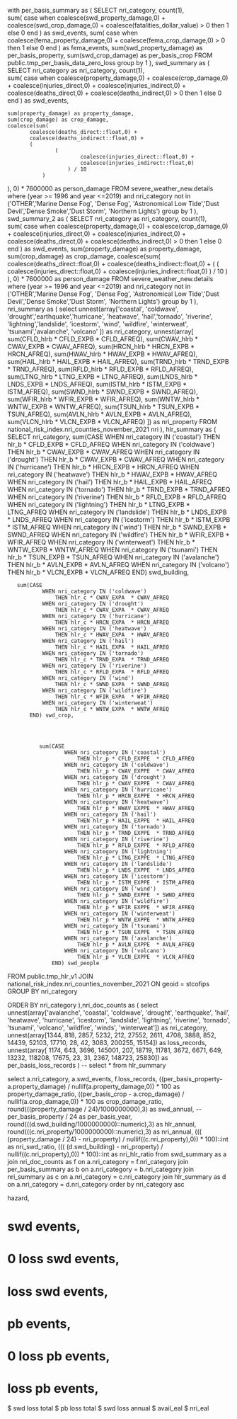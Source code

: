 
with per_basis_summary as (
SELECT nri_category, count(1),  
	sum(
		case 
			when coalesce(swd_property_damage,0) + coalesce(swd_crop_damage,0) + coalesce(fatalities_dollar_value) > 0 then 1
			else 0
		end
	) as swd_events,
	sum(
		case 
			when coalesce(fema_property_damage,0) + coalesce(fema_crop_damage,0) > 0 then 1
			else 0
		end
	) as fema_events,
	sum(swd_property_damage) as per_basis_property,
	sum(swd_crop_damage) as per_basis_crop
	FROM public.tmp_per_basis_data_zero_loss
	group by 1
),
swd_summary as (
SELECT nri_category as nri_category, count(1),  
	sum(
		case 
			when coalesce(property_damage,0) + coalesce(crop_damage,0) + coalesce(injuries_direct,0) + coalesce(injuries_indirect,0) + coalesce(deaths_direct,0) + coalesce(deaths_indirect,0) > 0 then 1
			else 0
		end
	) as swd_events,
	
	sum(property_damage) as property_damage,
	sum(crop_damage) as crop_damage,
	coalesce(sum(
		   coalesce(deaths_direct::float,0) +
		   coalesce(deaths_indirect::float,0) +
		   (
				   (
						   coalesce(injuries_direct::float,0) +
						   coalesce(injuries_indirect::float,0)
					   ) / 10
			   )
   ), 0) * 7600000   as person_damage
	FROM severe_weather_new.details
	where (year >= 1996 and year <=2019)
	and nri_category not in ('OTHER','Marine Dense Fog', 'Dense Fog', 'Astronomical Low Tide','Dust Devil','Dense Smoke','Dust Storm', 'Northern Lights')
	group by 1
),
swd_summary_2 as (
SELECT nri_category as nri_category, count(1),  
	sum(
		case 
			when coalesce(property_damage,0) + coalesce(crop_damage,0) + coalesce(injuries_direct,0) + coalesce(injuries_indirect,0) + coalesce(deaths_direct,0) + coalesce(deaths_indirect,0) > 0 then 1
			else 0
		end
	) as swd_events,
	sum(property_damage) as property_damage,
	sum(crop_damage) as crop_damage,
	coalesce(sum(
		   coalesce(deaths_direct::float,0) +
		   coalesce(deaths_indirect::float,0) +
		   (
				   (
						   coalesce(injuries_direct::float,0) +
						   coalesce(injuries_indirect::float,0)
					   ) / 10
			   )
   ), 0) * 7600000   as person_damage
	FROM severe_weather_new.details
	where (year >= 1996 and year <=2019)
	and nri_category not in ('OTHER','Marine Dense Fog', 'Dense Fog', 'Astronomical Low Tide','Dust Devil','Dense Smoke','Dust Storm', 'Northern Lights')
	group by 1
),
nri_summary as (
	select 
unnest(array['coastal', 'coldwave', 'drought','earthquake','hurricane',  'heatwave', 'hail','tornado', 'riverine', 'lightning','landslide',  'icestorm', 
 'wind', 'wildfire',  'winterweat', 'tsunami','avalanche',  'volcano'
				]) as nri_category,
unnest(array[
	sum(CFLD_hlrb * CFLD_EXPB  * CFLD_AFREQ), sum(CWAV_hlrb * CWAV_EXPB  * CWAV_AFREQ), sum(HRCN_hlrb * HRCN_EXPB  * HRCN_AFREQ),
	sum(HWAV_hlrb * HWAV_EXPB  * HWAV_AFREQ),
	sum(HAIL_hlrb * HAIL_EXPB  * HAIL_AFREQ), sum(TRND_hlrb * TRND_EXPB  * TRND_AFREQ), sum(RFLD_hlrb * RFLD_EXPB  * RFLD_AFREQ),
	sum(LTNG_hlrb * LTNG_EXPB  * LTNG_AFREQ), sum(LNDS_hlrb * LNDS_EXPB  * LNDS_AFREQ), sum(ISTM_hlrb * ISTM_EXPB  * ISTM_AFREQ),
	sum(SWND_hlrb * SWND_EXPB  * SWND_AFREQ),
	sum(WFIR_hlrb * WFIR_EXPB  * WFIR_AFREQ), sum(WNTW_hlrb * WNTW_EXPB  * WNTW_AFREQ), sum(TSUN_hlrb * TSUN_EXPB  * TSUN_AFREQ), 
	sum(AVLN_hlrb * AVLN_EXPB  * AVLN_AFREQ), sum(VLCN_hlrb * VLCN_EXPB  * VLCN_AFREQ)
]) as nri_property
FROM national_risk_index.nri_counties_november_2021 nri
),
hlr_summary as (
	SELECT nri_category,
       sum(CASE
               WHEN nri_category IN ('coastal')
                   THEN hlr_b * CFLD_EXPB  * CFLD_AFREQ
               WHEN nri_category IN ('coldwave')
                   THEN hlr_b * CWAV_EXPB  * CWAV_AFREQ
               WHEN nri_category IN ('drought')
                   THEN hlr_b * CWAV_EXPB  * CWAV_AFREQ
               WHEN nri_category IN ('hurricane')
                   THEN hlr_b * HRCN_EXPB  * HRCN_AFREQ
               WHEN nri_category IN ('heatwave')
                   THEN hlr_b * HWAV_EXPB  * HWAV_AFREQ
               WHEN nri_category IN ('hail')
                   THEN hlr_b * HAIL_EXPB  * HAIL_AFREQ
               WHEN nri_category IN ('tornado')
                   THEN hlr_b * TRND_EXPB  * TRND_AFREQ
               WHEN nri_category IN ('riverine')
                   THEN hlr_b * RFLD_EXPB  * RFLD_AFREQ
               WHEN nri_category IN ('lightning')
                   THEN hlr_b * LTNG_EXPB  * LTNG_AFREQ
               WHEN nri_category IN ('landslide')
                   THEN hlr_b * LNDS_EXPB  * LNDS_AFREQ
               WHEN nri_category IN ('icestorm')
                   THEN hlr_b * ISTM_EXPB  * ISTM_AFREQ
               WHEN nri_category IN ('wind')
                   THEN hlr_b * SWND_EXPB  * SWND_AFREQ
               WHEN nri_category IN ('wildfire')
                   THEN hlr_b * WFIR_EXPB  * WFIR_AFREQ
               WHEN nri_category IN ('winterweat')
                   THEN hlr_b * WNTW_EXPB  * WNTW_AFREQ
               WHEN nri_category IN ('tsunami')
                   THEN hlr_b * TSUN_EXPB  * TSUN_AFREQ
               WHEN nri_category IN ('avalanche')
                   THEN hlr_b * AVLN_EXPB  * AVLN_AFREQ
               WHEN nri_category IN ('volcano')
                   THEN hlr_b * VLCN_EXPB  * VLCN_AFREQ
           END) swd_building,

       

       sum(CASE
               WHEN nri_category IN ('coldwave')
                   THEN hlr_c * CWAV_EXPA  * CWAV_AFREQ
               WHEN nri_category IN ('drought')
                   THEN hlr_c * CWAV_EXPA  * CWAV_AFREQ
               WHEN nri_category IN ('hurricane')
                   THEN hlr_c * HRCN_EXPA  * HRCN_AFREQ
               WHEN nri_category IN ('heatwave')
                   THEN hlr_c * HWAV_EXPA  * HWAV_AFREQ
               WHEN nri_category IN ('hail')
                   THEN hlr_c * HAIL_EXPA  * HAIL_AFREQ
               WHEN nri_category IN ('tornado')
                   THEN hlr_c * TRND_EXPA  * TRND_AFREQ
               WHEN nri_category IN ('riverine')
                   THEN hlr_c * RFLD_EXPA  * RFLD_AFREQ
               WHEN nri_category IN ('wind')
                   THEN hlr_c * SWND_EXPA  * SWND_AFREQ
               WHEN nri_category IN ('wildfire')
                   THEN hlr_c * WFIR_EXPA  * WFIR_AFREQ
               WHEN nri_category IN ('winterweat')
                   THEN hlr_c * WNTW_EXPA  * WNTW_AFREQ
           END) swd_crop,

       


              sum(CASE
                      WHEN nri_category IN ('coastal') 
                          THEN hlr_p * CFLD_EXPPE  * CFLD_AFREQ
                      WHEN nri_category IN ('coldwave')
                          THEN hlr_p * CWAV_EXPPE  * CWAV_AFREQ
                      WHEN nri_category IN ('drought')
                          THEN hlr_p * CWAV_EXPPE  * CWAV_AFREQ
                      WHEN nri_category IN ('hurricane')
                          THEN hlr_p * HRCN_EXPPE  * HRCN_AFREQ
                      WHEN nri_category IN ('heatwave')
                          THEN hlr_p * HWAV_EXPPE  * HWAV_AFREQ
                      WHEN nri_category IN ('hail')
                          THEN hlr_p * HAIL_EXPPE  * HAIL_AFREQ
                      WHEN nri_category IN ('tornado')
                          THEN hlr_p * TRND_EXPPE  * TRND_AFREQ
                      WHEN nri_category IN ('riverine')
                          THEN hlr_p * RFLD_EXPPE  * RFLD_AFREQ
                      WHEN nri_category IN ('lightning')
                          THEN hlr_p * LTNG_EXPPE  * LTNG_AFREQ
                      WHEN nri_category IN ('landslide')
                          THEN hlr_p * LNDS_EXPPE  * LNDS_AFREQ
                      WHEN nri_category IN ('icestorm')
                          THEN hlr_p * ISTM_EXPPE  * ISTM_AFREQ
                      WHEN nri_category IN ('wind')
                          THEN hlr_p * SWND_EXPPE  * SWND_AFREQ
                      WHEN nri_category IN ('wildfire')
                          THEN hlr_p * WFIR_EXPPE  * WFIR_AFREQ
                      WHEN nri_category IN ('winterweat')
                          THEN hlr_p * WNTW_EXPPE  * WNTW_AFREQ
                      WHEN nri_category IN ('tsunami')
                          THEN hlr_p * TSUN_EXPPE  * TSUN_AFREQ
                      WHEN nri_category IN ('avalanche')
                          THEN hlr_p * AVLN_EXPPE  * AVLN_AFREQ
                      WHEN nri_category IN ('volcano')
                          THEN hlr_p * VLCN_EXPPE  * VLCN_AFREQ
                  END) swd_people

FROM public.tmp_hlr_v1
         JOIN national_risk_index.nri_counties_november_2021
              ON geoid = stcofips
GROUP BY nri_category

ORDER BY nri_category
),nri_doc_counts as (
select 
unnest(array['avalanche',
'coastal',
'coldwave',
'drought',
'earthquake',
'hail',
'heatwave',
'hurricane',
'icestorm',
'landslide',
'lightning',
'riverine',
'tornado',
'tsunami',
'volcano',
'wildfire',
'winds',
'winterweat']) as nri_category,
unnest(array[1344, 
818, 
2857, 
5232, 
212,
27552,
2611,
4708,
3888,
852,
14439,
52103,
17710,
28,
42,
3083,
200255,
15154]) as loss_records,
unnest(array[
1174,
643,
3696,
145001,
207,
18719, 
11781,
3672,
6671,
649,
13232,
118208,
17675,
23,
31,
2367,
148723,
25830]) as per_basis_loss_records
)
-- select * from hlr_summary

select a.nri_category, 
	a.swd_events,
	f.loss_records,
	((per_basis_property-a.property_damage) / nullif(a.property_damage,0)) * 100 as property_damage_ratio,
	((per_basis_crop - a.crop_damage) / nullif(a.crop_damage,0)) * 100 as crop_damage_ratio,
	round(((property_damage / 24)/1000000000),3) as swd_annual,
	--per_basis_property / 24 as per_basis_year,
	round(((d.swd_building/1000000000)::numeric),3) as hlr_annual,
	round(((c.nri_property/1000000000)::numeric),3) as nri_annual,
	((( (property_damage / 24) - nri_property) / nullif((c.nri_property),0)) * 100)::int as nri_swd_ratio,
	((( (d.swd_building) - nri_property) / nullif((c.nri_property),0)) * 100)::int as nri_hlr_ratio
from swd_summary as a
join nri_doc_counts as f on a.nri_category = f.nri_category
join per_basis_summary as b on a.nri_category = b.nri_category
join nri_summary  as c on a.nri_category = c.nri_category
join hlr_summary as d on a.nri_category = d.nri_category
order by nri_category asc



hazard, 
# swd events, 
# 0 loss swd events, 
# loss swd events,  
# pb events, 
# 0 loss pb events, 
# loss pb events,
$ swd loss total
$ pb loss total
$ swd loss annual
$ avail_eal
$ nri_eal

